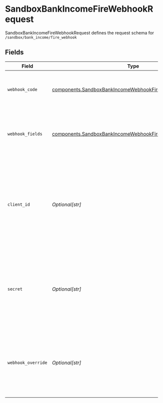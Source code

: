 # SandboxBankIncomeFireWebhookRequest

SandboxBankIncomeFireWebhookRequest defines the request schema for `/sandbox/bank_income/fire_webhook`


## Fields

| Field                                                                                                                                            | Type                                                                                                                                             | Required                                                                                                                                         | Description                                                                                                                                      |
| ------------------------------------------------------------------------------------------------------------------------------------------------ | ------------------------------------------------------------------------------------------------------------------------------------------------ | ------------------------------------------------------------------------------------------------------------------------------------------------ | ------------------------------------------------------------------------------------------------------------------------------------------------ |
| `webhook_code`                                                                                                                                   | [components.SandboxBankIncomeWebhookFireRequestWebhookCode](../../models/components/sandboxbankincomewebhookfirerequestwebhookcode.md)           | :heavy_check_mark:                                                                                                                               | The webhook codes this endpoint can be used to test                                                                                              |
| `webhook_fields`                                                                                                                                 | [components.SandboxBankIncomeWebhookFireRequestWebhookFields](../../models/components/sandboxbankincomewebhookfirerequestwebhookfields.md)       | :heavy_check_mark:                                                                                                                               | Optional fields which will be populated in the simulated webhook                                                                                 |
| `client_id`                                                                                                                                      | *Optional[str]*                                                                                                                                  | :heavy_minus_sign:                                                                                                                               | Your Plaid API `client_id`. The `client_id` is required and may be provided either in the `PLAID-CLIENT-ID` header or as part of a request body. |
| `secret`                                                                                                                                         | *Optional[str]*                                                                                                                                  | :heavy_minus_sign:                                                                                                                               | Your Plaid API `secret`. The `secret` is required and may be provided either in the `PLAID-SECRET` header or as part of a request body.          |
| `webhook_override`                                                                                                                               | *Optional[str]*                                                                                                                                  | :heavy_minus_sign:                                                                                                                               | The URL to which the webhook should be sent. If provided, this will override the URL set in the dashboard.                                       |